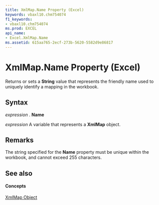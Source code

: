 ```yaml
---
title: XmlMap.Name Property (Excel)
keywords: vbaxl10.chm754074
f1_keywords:
- vbaxl10.chm754074
ms.prod: EXCEL
api_name:
- Excel.XmlMap.Name
ms.assetid: 615aa765-2ecf-273b-5620-5582d9e86817
---
```



# XmlMap.Name Property (Excel)

Returns or sets a  **String** value that represents the friendly name used to uniquely identify a mapping in the workbook.


## Syntax

 _expression_ . **Name**

 _expression_ A variable that represents a **XmlMap** object.


## Remarks

The string specified for the  **Name** property must be unique within the workbook, and cannot exceed 255 characters.


## See also


#### Concepts


[XmlMap Object](xmlmap-object-excel.md)

